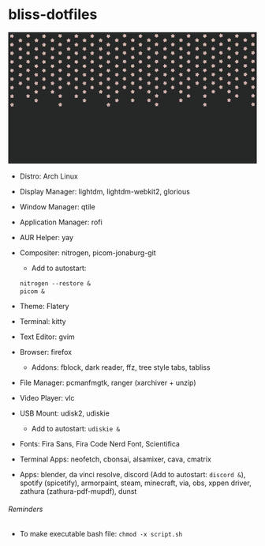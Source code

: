 # bliss-dotfiles

![alt text](https://github.com/Chiivo/bliss-dotfiles/blob/main/SakuraBlissEdit.png?raw=true)

- Distro: Arch Linux

- Display Manager: lightdm, lightdm-webkit2, glorious

- Window Manager: qtile

- Application Manager: rofi

- AUR Helper: yay

- Compositer: nitrogen, picom-jonaburg-git
	- Add to autostart:
	```
	nitrogen --restore &
	picom &
	```

- Theme: Flatery

- Terminal: kitty

- Text Editor: gvim

- Browser: firefox
	- Addons: fblock, dark reader, ffz, tree style tabs, tabliss
  
- File Manager: pcmanfmgtk, ranger (xarchiver + unzip)

- Video Player: vlc

- USB Mount: udisk2, udiskie
	- Add to autostart: `udiskie &`

- Fonts: Fira Sans, Fira Code Nerd Font, Scientifica

- Terminal Apps: neofetch, cbonsai, alsamixer, cava, cmatrix

- Apps: blender, da vinci resolve, discord (Add to autostart: `discord &`), spotify (spicetify), armorpaint, steam, minecraft, via, obs, xppen driver, zathura (zathura-pdf-mupdf), dunst

###### Reminders
- To make executable bash file: `chmod -x script.sh`
